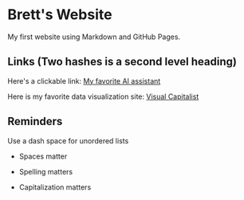 # Brett's Website

My first website using Markdown and GitHub Pages.

## Links (Two hashes is a second level heading)

Here's a clickable link: [My favorite AI assistant](https://chat.openai.com/)

Here is my favorite data visualization site: [Visual Capitalist](https://www.visualcapitalist.com/)

## Reminders

Use a dash space for unordered lists

- Spaces matter

- Spelling matters

- Capitalization matters
